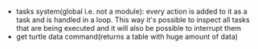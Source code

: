 - tasks system(global i.e. not a module): every action is added to it as a task and is handled in a loop. This way it's possible to inspect all tasks that are being executed and it will also be possible to interrupt them
- get turtle data command(returns a table with huge amount of data)